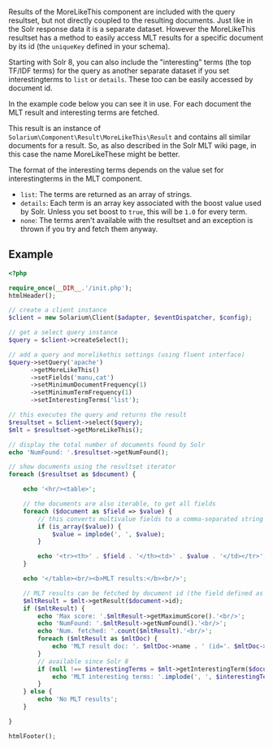 Results of the MoreLikeThis component are included with the query resultset, but not directly coupled to the resulting documents.
Just like in the Solr response data it is a separate dataset. However the MoreLikeThis resultset has a method to easily access
MLT results for a specific document by its id (the `uniqueKey` defined in your schema).

Starting with Solr 8, you can also include the "interesting" terms (the top TF/IDF terms) for the query as another separate
dataset if you set interestingterms to `list` or `details`. These too can be easily accessed by document id.

In the example code below you can see it in use. For each document the MLT result and interesting terms are fetched.

This result is an instance of `Solarium\Component\Result\MoreLikeThis\Result` and contains all similar documents for a result.
So, as also described in the Solr MLT wiki page, in this case the name MoreLikeThese might be better.

The format of the interesting terms depends on the value set for interestingterms in the MLT component.

* `list`: The terms are returned as an array of strings.
* `details`: Each term is an array key associated with the boost value used by Solr.
    Unless you set boost to `true`, this will be `1.0` for every term.
* `none`: The terms aren't available with the resultset and an exception is thrown if you try and fetch them anyway.

Example
-------

```php
<?php

require_once(__DIR__.'/init.php');
htmlHeader();

// create a client instance
$client = new Solarium\Client($adapter, $eventDispatcher, $config);

// get a select query instance
$query = $client->createSelect();

// add a query and morelikethis settings (using fluent interface)
$query->setQuery('apache')
      ->getMoreLikeThis()
      ->setFields('manu,cat')
      ->setMinimumDocumentFrequency(1)
      ->setMinimumTermFrequency(1)
      ->setInterestingTerms('list');

// this executes the query and returns the result
$resultset = $client->select($query);
$mlt = $resultset->getMoreLikeThis();

// display the total number of documents found by Solr
echo 'NumFound: '.$resultset->getNumFound();

// show documents using the resultset iterator
foreach ($resultset as $document) {

    echo '<hr/><table>';

    // the documents are also iterable, to get all fields
    foreach ($document as $field => $value) {
        // this converts multivalue fields to a comma-separated string
        if (is_array($value)) {
            $value = implode(', ', $value);
        }

        echo '<tr><th>' . $field . '</th><td>' . $value . '</td></tr>';
    }

    echo '</table><br/><b>MLT results:</b><br/>';

    // MLT results can be fetched by document id (the field defined as uniquekey in this schema)
    $mltResult = $mlt->getResult($document->id);
    if ($mltResult) {
        echo 'Max score: '.$mltResult->getMaximumScore().'<br/>';
        echo 'NumFound: '.$mltResult->getNumFound().'<br/>';
        echo 'Num. fetched: '.count($mltResult).'<br/>';
        foreach ($mltResult as $mltDoc) {
            echo 'MLT result doc: '. $mltDoc->name . ' (id='. $mltDoc->id . ')<br/>';
        }
        // available since Solr 8
        if (null !== $interestingTerms = $mlt->getInterestingTerm($document->id)) {
            echo 'MLT interesting terms: '.implode(', ', $interestingTerms).'<br/>';
        }
    } else {
        echo 'No MLT results';
    }

}

htmlFooter();

```
